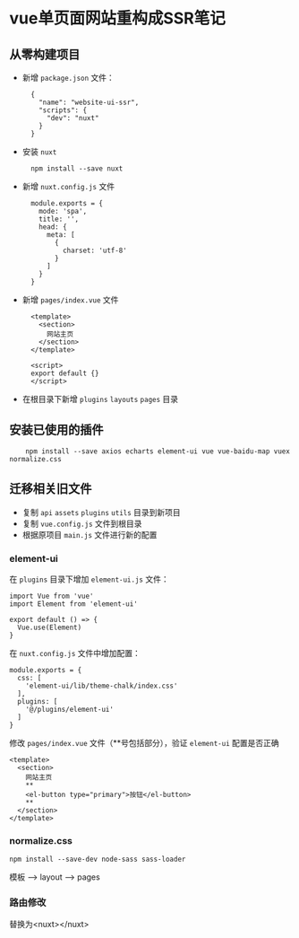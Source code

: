 # vue单页面网站重构成SSR笔记

## 从零构建项目
- 新增 ```package.json``` 文件：

		{
		  "name": "website-ui-ssr",
		  "scripts": {
		    "dev": "nuxt"
		  }
		}

- 安装 ```nuxt```

        npm install --save nuxt

- 新增 ```nuxt.config.js``` 文件

        module.exports = {
          mode: 'spa',
          title: '',
          head: {
            meta: [
              {
                charset: 'utf-8'
              }
            ]
          }
        }

- 新增 ```pages/index.vue``` 文件

		<template>
		  <section>
		    网站主页
		  </section>
		</template>
		
		<script>
		export default {}
		</script>

- 在根目录下新增 ```plugins``` ```layouts``` ```pages``` 目录

## 安装已使用的插件

		npm install --save axios echarts element-ui vue vue-baidu-map vuex normalize.css
	
## 迁移相关旧文件

- 复制 ```api``` ```assets``` ```plugins``` ```utils``` 目录到新项目
- 复制 ```vue.config.js``` 文件到根目录
- 根据原项目 ```main.js``` 文件进行新的配置

### element-ui

在 ```plugins``` 目录下增加 ```element-ui.js``` 文件：

	import Vue from 'vue'
	import Element from 'element-ui'
	
	export default () => {
	  Vue.use(Element)
	}

在 ```nuxt.config.js``` 文件中增加配置：

	module.exports = {
	  css: [
	    'element-ui/lib/theme-chalk/index.css'
	  ],
	  plugins: [
	    '@/plugins/element-ui'
	  ]
	}

修改 ```pages/index.vue``` 文件（**号包括部分），验证 ```element-ui``` 配置是否正确
	
	<template>
	  <section>
	    网站主页
	    **
		<el-button type="primary">按钮</el-button>
		**
	  </section>
	</template>

### normalize.css

    npm install --save-dev node-sass sass-loader
 
模板 --> layout --> pages

### 路由修改
<router-view></router-view>替换为\<nuxt>\</nuxt>



